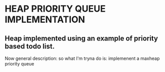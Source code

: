 # HEAP PRIORITY QUEUE IMPLEMENTATION

## Heap implemented using an example of priority based todo list.

Now general description:
so what I'm tryna do is:
implemenent a maxheap priority queue

